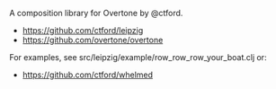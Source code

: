 A composition library for Overtone by @ctford.

* https://github.com/ctford/leipzig
* https://github.com/overtone/overtone

For examples, see src/leipzig/example/row_row_row_your_boat.clj or:
* https://github.com/ctford/whelmed
